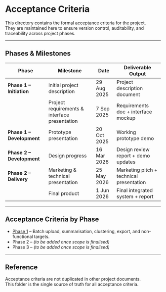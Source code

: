 # Acceptance Criteria

This directory contains the formal acceptance criteria for the project.  
They are maintained here to ensure version control, auditability, and traceability across project phases.

---

## Phases & Milestones

| Phase                | Milestone                          | Date           | Deliverable Output                          |
|-----------------------|------------------------------------|----------------|---------------------------------------------|
| **Phase 1 – Initiation** | Initial project description        | 29 Aug 2025    | Project description document                |
|                       | Project requirements & interface presentation | 7 Sep 2025     | Requirements doc + interface mockup         |
| **Phase 1 – Development** | Prototype presentation             | 20 Oct 2025    | Working prototype demo                      |
| **Phase 2 – Development** | Design progress                    | 16 Mar 2026    | Design review report + demo updates         |
| **Phase 2 – Delivery** | Marketing & technical presentation  | 25 May 2026    | Marketing pitch + technical presentation    |
|                       | Final product                       | 1 Jun 2026     | Final integrated system + report            |

---

## Acceptance Criteria by Phase

- [Phase 1](phase-1.md) – Batch upload, summarisation, clustering, export, and non-functional targets.  
- Phase 2 – *(to be added once scope is finalised)*  
- Phase 3 – *(to be added once scope is finalised)*  

---

## Reference

Acceptance criteria are not duplicated in other project documents.  
This folder is the single source of truth for all acceptance criteria.
